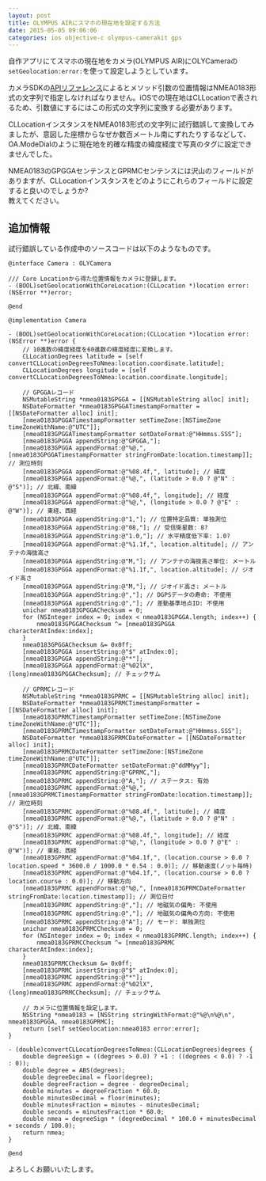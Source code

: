 ```yaml
---
layout: post
title: OLYMPUS AIRにスマホの現在地を設定する方法
date: 2015-05-05 09:06:06
categories: ios objective-c olympus-camerakit gps
---
```

<p>自作アプリにてスマホの現在地をカメラ(OLYMPUS AIR)にOLYCameraの<code>setGeolocation:error:</code>を使って設定しようとしています。</p>

<p>カメラSDKの<a href="https://opc.olympus-imaging.com/sdkdocs/data/apirefiOS/category_o_l_y_camera_07_camera_system_08.html#a6aa602aa95ed563e6b3db5811263c213" rel="nofollow">APIリファレンス</a>によるとメソッド引数の位置情報はNMEA0183形式の文字列で指定しなければなりません。iOSでの現在地はCLLocationで表されるため、引数値にするにはこの形式の文字列に変換する必要があります。</p>

<p>CLLocationインスタンスをNMEA0183形式の文字列に試行錯誤して変換してみましたが、意図した座標からなぜか数百メートル南にずれたりするなどして、OA.ModeDialのように現在地を的確な精度の緯度経度で写真のタグに設定できませんでした。</p>

<p>NMEA0183のGPGGAセンテンスとGPRMCセンテンスには沢山のフィールドがありますが、CLLocationインスタンスをどのようにこれらのフィールドに設定すると良いのでしょうか?<br>
教えてください。</p>

<h2>追加情報</h2>

<p>試行錯誤している作成中のソースコードは以下のようなものです。</p>

<pre><code>@interface Camera : OLYCamera

/// Core Locationから得た位置情報をカメラに登録します。
- (BOOL)setGeolocationWithCoreLocation:(CLLocation *)location error:(NSError **)error;

@end

@implementation Camera

- (BOOL)setGeolocationWithCoreLocation:(CLLocation *)location error:(NSError **)error {
    // 10進数の緯度経度を60進数の緯度経度に変換します。
    CLLocationDegrees latitude = [self convertCLLocationDegreesToNmea:location.coordinate.latitude];
    CLLocationDegrees longitude = [self convertCLLocationDegreesToNmea:location.coordinate.longitude];

    // GPGGAレコード
    NSMutableString *nmea0183GPGGA = [[NSMutableString alloc] init];
    NSDateFormatter *nmea0183GPGGATimestampFormatter = [[NSDateFormatter alloc] init];
    [nmea0183GPGGATimestampFormatter setTimeZone:[NSTimeZone timeZoneWithName:@"UTC"]];
    [nmea0183GPGGATimestampFormatter setDateFormat:@"HHmmss.SSS"];
    [nmea0183GPGGA appendString:@"GPGGA,"];
    [nmea0183GPGGA appendFormat:@"%@,", [nmea0183GPGGATimestampFormatter stringFromDate:location.timestamp]]; // 測位時刻
    [nmea0183GPGGA appendFormat:@"%08.4f,", latitude]; // 緯度
    [nmea0183GPGGA appendFormat:@"%@,", (latitude &gt; 0.0 ? @"N" : @"S")]; // 北緯、南緯
    [nmea0183GPGGA appendFormat:@"%08.4f,", longitude]; // 経度
    [nmea0183GPGGA appendFormat:@"%@,", (longitude &gt; 0.0 ? @"E" : @"W")]; // 東経、西経
    [nmea0183GPGGA appendString:@"1,"]; // 位置特定品質: 単独測位
    [nmea0183GPGGA appendString:@"08,"]; // 受信衛星数: 8?
    [nmea0183GPGGA appendString:@"1.0,"]; // 水平精度低下率: 1.0?
    [nmea0183GPGGA appendFormat:@"%1.1f,", location.altitude]; // アンテナの海抜高さ
    [nmea0183GPGGA appendString:@"M,"]; // アンテナの海抜高さ単位: メートル
    [nmea0183GPGGA appendFormat:@"%1.1f,", location.altitude]; // ジオイド高さ
    [nmea0183GPGGA appendString:@"M,"]; // ジオイド高さ: メートル
    [nmea0183GPGGA appendString:@","]; // DGPSデータの寿命: 不使用
    [nmea0183GPGGA appendString:@","]; // 差動基準地点ID: 不使用
    unichar nmea0183GPGGAChecksum = 0;
    for (NSInteger index = 0; index &lt; nmea0183GPGGA.length; index++) {
        nmea0183GPGGAChecksum ^= [nmea0183GPGGA characterAtIndex:index];
    }
    nmea0183GPGGAChecksum &amp;= 0x0ff;
    [nmea0183GPGGA insertString:@"$" atIndex:0];
    [nmea0183GPGGA appendString:@"*"];
    [nmea0183GPGGA appendFormat:@"%02lX", (long)nmea0183GPGGAChecksum]; // チェックサム

    // GPRMCレコード
    NSMutableString *nmea0183GPRMC = [[NSMutableString alloc] init];
    NSDateFormatter *nmea0183GPRMCTimestampFormatter = [[NSDateFormatter alloc] init];
    [nmea0183GPRMCTimestampFormatter setTimeZone:[NSTimeZone timeZoneWithName:@"UTC"]];
    [nmea0183GPRMCTimestampFormatter setDateFormat:@"HHmmss.SSS"];
    NSDateFormatter *nmea0183GPRMCDateFormatter = [[NSDateFormatter alloc] init];
    [nmea0183GPRMCDateFormatter setTimeZone:[NSTimeZone timeZoneWithName:@"UTC"]];
    [nmea0183GPRMCDateFormatter setDateFormat:@"ddMMyy"];
    [nmea0183GPRMC appendString:@"GPRMC,"];
    [nmea0183GPRMC appendString:@"A,"]; // ステータス: 有効
    [nmea0183GPRMC appendFormat:@"%@,", [nmea0183GPRMCTimestampFormatter stringFromDate:location.timestamp]]; // 測位時刻
    [nmea0183GPRMC appendFormat:@"%08.4f,", latitude]; // 緯度
    [nmea0183GPRMC appendFormat:@"%@,", (latitude &gt; 0.0 ? @"N" : @"S")]; // 北緯、南緯
    [nmea0183GPRMC appendFormat:@"%08.4f,", longitude]; // 経度
    [nmea0183GPRMC appendFormat:@"%@,", (longitude &gt; 0.0 ? @"E" : @"W")]; // 東経、西経
    [nmea0183GPRMC appendFormat:@"%04.1f,", (location.course &gt; 0.0 ? location.speed * 3600.0 / 1000.0 * 0.54 : 0.0)]; // 移動速度(ノット毎時)
    [nmea0183GPRMC appendFormat:@"%04.1f,", (location.course &gt; 0.0 ? location.course : 0.0)]; // 移動方向
    [nmea0183GPRMC appendFormat:@"%@,", [nmea0183GPRMCDateFormatter stringFromDate:location.timestamp]]; // 測位日付
    [nmea0183GPRMC appendString:@","]; // 地磁気の偏角: 不使用
    [nmea0183GPRMC appendString:@","]; // 地磁気の偏角の方向: 不使用
    [nmea0183GPRMC appendString:@"A"]; // モード: 単独測位
    unichar nmea0183GPRMCChecksum = 0;
    for (NSInteger index = 0; index &lt; nmea0183GPRMC.length; index++) {
        nmea0183GPRMCChecksum ^= [nmea0183GPRMC characterAtIndex:index];
    }
    nmea0183GPRMCChecksum &amp;= 0x0ff;
    [nmea0183GPRMC insertString:@"$" atIndex:0];
    [nmea0183GPRMC appendString:@"*"];
    [nmea0183GPRMC appendFormat:@"%02lX", (long)nmea0183GPRMCChecksum]; // チェックサム

    // カメラに位置情報を設定します。
    NSString *nmea0183 = [NSString stringWithFormat:@"%@\n%@\n", nmea0183GPGGA, nmea0183GPRMC];
    return [self setGeolocation:nmea0183 error:error];
}

- (double)convertCLLocationDegreesToNmea:(CLLocationDegrees)degrees {
    double degreeSign = ((degrees &gt; 0.0) ? +1 : ((degrees &lt; 0.0) ? -1 : 0));
    double degree = ABS(degrees);
    double degreeDecimal = floor(degree);
    double degreeFraction = degree - degreeDecimal;
    double minutes = degreeFraction * 60.0;
    double minutesDecimal = floor(minutes);
    double minutesFraction = minutes - minutesDecimal;
    double seconds = minutesFraction * 60.0;
    double nmea = degreeSign * (degreeDecimal * 100.0 + minutesDecimal + seconds / 100.0);
    return nmea;
}

@end
</code></pre>

<p>よろしくお願いいたします。</p>
